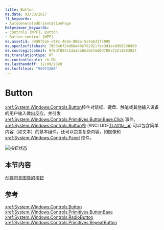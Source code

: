 ```yaml
---
title: Button
ms.date: 03/30/2017
f1_keywords:
- AutoGeneratedOrientationPage
helpviewer_keywords:
- controls [WPF], Button
- Button control [WPF]
ms.assetid: a9d8f5a5-c98c-463e-808a-5a4e63173098
ms.openlocfilehash: 785346f24d66e46e782921fae3d1ec8d55296980
ms.sourcegitcommit: 9f6df084c53a3da0ea657ed0d708a72213683084
ms.translationtype: MT
ms.contentlocale: zh-CN
ms.lasthandoff: 12/09/2020
ms.locfileid: "96973268"
---
```

# <a name="button"></a>Button
<xref:System.Windows.Controls.Button>控件对鼠标、键盘、触笔或其他输入设备的用户输入做出反应，并引发 <xref:System.Windows.Controls.Primitives.ButtonBase.Click> 事件。 <xref:System.Windows.Controls.Button>是 [!INCLUDE[TLA#tla_ui](../../../includes/tlasharptla-ui-md.md)] 可以包含简单内容（如文本）的基本组件，还可以包含复杂内容，如图像和 <xref:System.Windows.Controls.Panel> 控件。  
  
 ![按钮状态](./media/ss-ctl-buttons.png "SS_CTL_buttons")  
  
## <a name="in-this-section"></a>本节内容  
 [创建包含图像的按钮](how-to-create-a-button-that-has-an-image.md)  
  
## <a name="reference"></a>参考  
 <xref:System.Windows.Controls.Button>  
 <xref:System.Windows.Controls.Primitives.ButtonBase>  
 <xref:System.Windows.Controls.RadioButton>  
 <xref:System.Windows.Controls.Primitives.RepeatButton>
